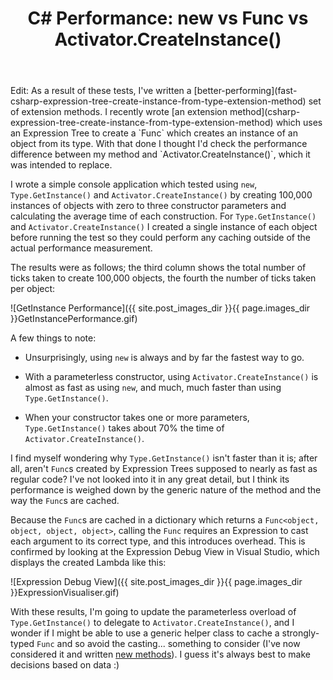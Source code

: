 ﻿---
layout: post
title: C# Performance&#58; new vs Func vs Activator.CreateInstance()
excerpt: I recently wrote an extension method which uses an Expression Tree to create a Func which creates an instance of an object from its Type. With that done I thought I'd check the performance difference between my method and Activator.CreateInstance(), which it was intended to replace. Here's what I found.
tags: [C&#35;, Expression Trees, Programming Practices, Performance]
images_dir: '2012-02-11/'
---

<span class="updated">
Edit: As a result of these tests, I've written a 
[better-performing](fast-csharp-expression-tree-create-instance-from-type-extension-method) set of extension methods.
</span>

<span class="first">
I recently wrote [an extension method](csharp-expression-tree-create-instance-from-type-extension-method) 
which uses an Expression Tree to create a `Func` which creates an instance of an object from its type. 
With that done I thought I'd check the performance difference between my method and 
`Activator.CreateInstance()`, which it was intended to replace.
</span>

I wrote a simple console application which tested using `new`, `Type.GetInstance()` and 
`Activator.CreateInstance()` by creating 100,000 instances of objects with zero to three constructor 
parameters and calculating the average time of each construction. For `Type.GetInstance()` and 
`Activator.CreateInstance()` I created a single instance of each object before running the test 
so they could perform any caching outside of the actual performance measurement.

The results were as follows; the third column shows the total number of ticks taken to create 100,000 
objects, the fourth the number of ticks taken per object:

![GetInstance Performance]({{ site.post_images_dir }}{{ page.images_dir }}GetInstancePerformance.gif)

A few things to note:

- Unsurprisingly, using `new` is always and by far the fastest way to go.

- With a parameterless constructor, using `Activator.CreateInstance()` is almost as fast as using 
  `new`, and much, much faster than using `Type.GetInstance()`.

- When your constructor takes one or more parameters, `Type.GetInstance()` takes about 70% the time 
  of `Activator.CreateInstance()`.

I find myself wondering why `Type.GetInstance()` isn't faster than it is; after all, aren't `Func`s 
created by Expression Trees supposed to nearly as fast as regular code? I've not looked into it in 
any great detail, but I think its performance is weighed down by the generic nature of the method 
and the way the `Func`s are cached.

Because the `Func`s are cached in a dictionary which returns a `Func<object, object, object, object>`, 
calling the `Func` requires an Expression to cast each argument to its correct type, and this introduces 
overhead. This is confirmed by looking at the Expression Debug View in Visual Studio, which displays 
the created Lambda like this:

![Expression Debug View]({{ site.post_images_dir }}{{ page.images_dir }}ExpressionVisualiser.gif)

With these results, I'm going to update the parameterless overload of `Type.GetInstance()` to delegate 
to `Activator.CreateInstance()`, and I wonder if I might be able to use a generic helper class 
to cache a strongly-typed `Func` and so avoid the casting... something to consider (I've now considered 
it and written [new methods](fast-csharp-expression-tree-create-instance-from-type-extension-method)). 
I guess it's always best to make decisions based on data :)